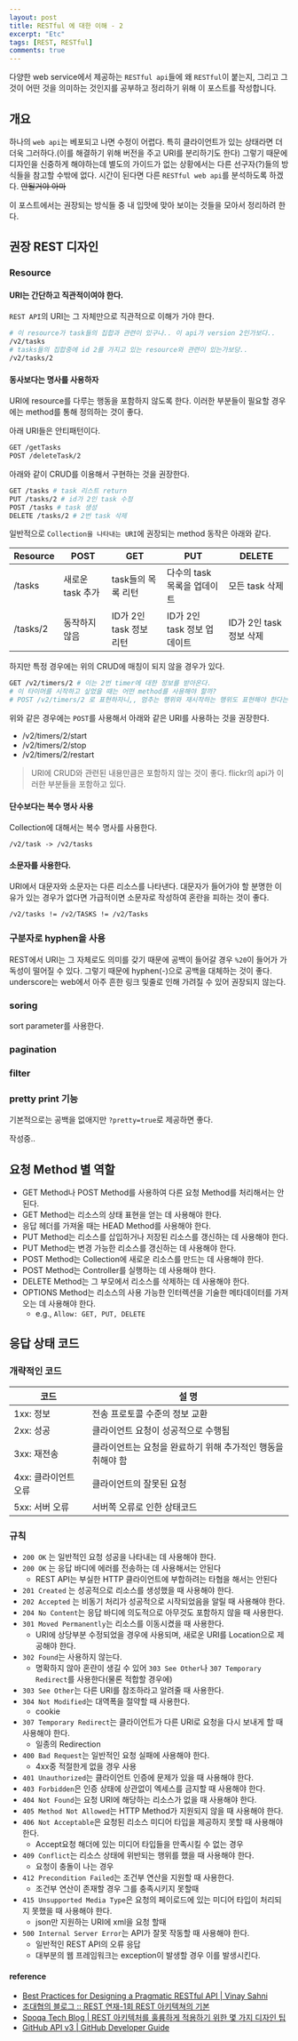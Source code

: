 ```yaml
---
layout: post
title: RESTful 에 대한 이해 - 2
excerpt: "Etc"
tags: [REST, RESTful]
comments: true
---
```


다양한 web service에서 제공하는 `RESTful api`들에 왜 `RESTful`이 붙는지, 그리고 그것이 어떤 것을 의미하는 것인지를 공부하고 정리하기 위해 이 포스트를 작성합니다.

## 개요

하나의 `web api`는 베포되고 나면 수정이 어렵다. 특히 클라이언트가 있는 상태라면 더더욱 그러하다.(이를 해결하기 위해 버전을 주고 URI를 분리하기도 한다) 그렇기 때문에 디자인을 신중하게 해야하는데 별도의 가이드가 없는 상황에서는 다른 선구자(?)들의 방식들을 참고할 수밖에 없다. 시간이 된다면 다른 `RESTful web api`를 분석하도록 하겠다. ~~안될거야 아마~~

이 포스트에서는 권장되는 방식들 중 내 입맛에 맞아 보이는 것들을 모아서 정리하려 한다.

## 권장 REST 디자인

### Resource

#### URI는 간단하고 직관적이여야 한다.

`REST API`의 URI는 그 자체만으로 직관적으로 이해가 가야 한다.

``` sh
# 이 resource가 task들의 집합과 관련이 있구나.. 이 api가 version 2인가보다..
/v2/tasks
# tasks들의 집합중에 id 2를 가지고 있는 resource와 관련이 있는가보당..
/v2/tasks/2
```

#### 동사보다는 명사를 사용하자

URI에 resource를 다루는 행동을 포함하지 않도록 한다. 이러한 부분들이 필요할 경우에는 method를 통해 정의하는 것이 좋다.  

아래 URI들은 안티패턴이다.

``` sh
GET /getTasks
POST /deleteTask/2
```

아래와 같이 CRUD를 이용해서 구현하는 것을 권장한다.

``` sh
GET /tasks # task 리스트 return
PUT /tasks/2 # id가 2인 task 수정
POST /tasks # task 생성
DELETE /tasks/2 # 2번 task 삭제
```

일반적으로 `Collection을 나타내는 URI`에 권장되는 method 동작은 아래와 같다.

|Resource|POST    |GET     |PUT     |DELETE  |
|----|----|----|----|----|
|/tasks|새로운 task 추가|task들의 목록 리턴|다수의 task 목록을 업데이트|모든 task 삭제|
|/tasks/2|동작하지 않음|ID가 2인 task 정보 리턴|ID가 2인 task 정보 업데이트|ID가 2인 task 정보 삭제|

하지만 특정 경우에는 위의 CRUD에 매칭이 되지 않을 경우가 있다.

``` sh
GET /v2/timers/2 # 이는 2번 timer에 대한 정보를 받아온다.
# 이 타이머를 시작하고 싶었을 때는 어떤 method를 사용해야 할까?
# POST /v2/timers/2 로 표현하자니,, 멈추는 행위와 재시작하는 행위도 표현해야 한다는 문제가 있다.
```

위와 같은 경우에는 `POST`를 사용해서 아래와 같은 URI를 사용하는 것을 권장한다. 

* /v2/timers/2/start
* /v2/timers/2/stop
* /v2/timers/2/restart

> URI에 CRUD와 관련된 내용만큼은 포함하지 않는 것이 좋다. flickr의 api가 이러한 부분들을 포함하고 있다.

#### 단수보다는 복수 명사 사용

Collection에 대해서는 복수 명사를 사용한다.

```
/v2/task -> /v2/tasks
```

#### 소문자를 사용한다.

URI에서 대문자와 소문자는 다른 리소스를 나타낸다. 대문자가 들어가야 할 분명한 이유가 있는 경우가 없다면 가급적이면 소문자로 작성하여 혼란을 피하는 것이 좋다.

```
/v2/tasks != /v2/TASKS != /v2/Tasks
```

### 구분자로 hyphen을 사용

REST에서 URI는 그 자체로도 의미를 갖기 때문에 공백이 들어갈 경우 `%20`이 들어가 가독성이 떨어질 수 있다. 그렇기 때문에 hyphen(-)으로 공백을 대체하는 것이 좋다. underscore는 web에서 아주 흔한 링크 및줄로 인해 가려질 수 있어 권장되지 않는다.

### soring

sort parameter를 사용한다.

### pagination

### filter

### pretty print 기능

기본적으로는 공백을 없애지만 `?pretty=true`로 제공하면 좋다.


작성중..


## 요청 Method 별 역할

* GET Method나 POST Method를 사용하여 다른 요청 Method를 처리해서는 안된다.
* GET Method는 리소스의 상태 표현을 얻는 데 사용해야 한다.
* 응답 헤더를 가져올 때는 HEAD Method를 사용해야 한다.
* PUT Method는 리소스를 삽입하거나 저장된 리소스를 갱신하는 데 사용해야 한다.
* PUT Method는 변경 가능한 리소스를 갱신하는 데 사용해야 한다.
* POST Method는 Collection에 새로운 리소스를 만드는 데 사용해야 한다.
* POST Method는 Controller를 실행하는 데 사용해야 한다.
* DELETE Method는 그 부모에서 리소스를 삭제하는 데 사용해야 한다.
* OPTIONS Method는 리소스의 사용 가능한 인터렉션을 기술한 메타데이터를 가져오는 데 사용해야 한다.
    * e.g., `Allow: GET, PUT, DELETE`

## 응답 상태 코드

### 개략적인 코드

|코드                  |설 명                                    |
|----------------------|-----------------------------------------|
|1xx: 정보             |전송 프로토콜 수준의 정보 교환           |
|2xx: 성공             |클라이언트 요청이 성공적으로 수행됨      |
|3xx: 재전송           |클라이언트는 요청을 완료하기 위해 추가적인 행동을 취해야 함|
|4xx: 클라이언트 오류  |클라이언트의 잘못된 요청                 |
|5xx: 서버 오류        |서버쪽 오류로 인한 상태코드              |

### 규칙

* `200 OK` 는 일반적인 요청 성공을 나타내는 데 사용해야 한다.
* `200 OK` 는 응답 바디에 에러를 전송하는 데 사용해서는 안된다
    * REST API는 부실한 HTTP 클라이언트에 부합하려는 타협을 해서는 안된다
* `201 Created` 는 성공적으로 리소스를 생성했을 때 사용해야 한다.
* `202 Accepted` 는 비동기 처리가 성공적으로 시작되었음을 알릴 때 사용해야 한다.
* `204 No Content`는 응답 바디에 의도적으로 아무것도 포함하지 않을 때 사용한다.
* `301 Moved Permanently`는 리소스를 이동시켰을 때 사용한다.
    * URI에 상당부분 수정되었을 경우에 사용되며, 새로운 URI를 Location으로 제공해야 한다.
* `302 Found`는 사용하지 않는다.
    * 명확하지 않아 혼란이 생길 수 있어 `303 See Other`나 `307 Temporary Redirect`를 사용한다(물론 적합할 경우에)
* `303 See Other`는 다른 URI를 참조하라고 알려줄 때 사용한다.
* `304 Not Modified`는 대역폭을 절약할 때 사용한다.
    * cookie
* `307 Temporary Redirect`는 클라이언트가 다른 URI로 요청을 다시 보내게 할 때 사용해야 한다.
    * 일종의 Redirection
* `400 Bad Request`는 일반적인 요청 실패에 사용해야 한다.
    * 4xx중 적절한게 없을 경우 사용
* `401 Unauthorized`는 클라이언트 인증에 문제가 있을 때 사용해야 한다.
* `403 Forbidden`은 인증 상태에 상관없이 엑세스를 금지할 때 사용해야 한다.
* `404 Not Found`는 요청 URI에 해당하는 리소스가 없을 때 사용해야 한다.
* `405 Method Not Allowed`는 HTTP Method가 지원되지 않을 때 사용해야 한다.
* `406 Not Acceptable`은 요청된 리소스 미디어 타입을 제공하지 못할 때 사용해야 한다.
    * Accept요청 해더에 있는 미디어 타입들을 만족시킬 수 없는 경우
* `409 Conflict`는 리소스 상태에 위반되는 행위를 했을 때 사용해야 한다.
    * 요청이 충돌이 나는 경우
* `412 Precondition Failed`는 조건부 연산을 지원할 때 사용한다.
    * 조건부 연산이 존재할 경우 그를 충족시키지 못할때
* `415 Unsupported Media Type`은 요청의 페이로드에 있는 미디어 타입이 처리되지 못했을 때 사용해야 한다.
    * json만 지원하는 URI에  xml을 요청 할때
* `500 Internal Server Error`는 API가 잘못 작동할 때 사용해야 한다.
    * 일반적인 REST API의 오류 응답
    * 대부분의 웹 프레임워크는 exception이 발생할 경우 이를 발생시킨다.



#### reference

* [Best Practices for Designing a Pragmatic RESTful API | Vinay Sahni](http://www.vinaysahni.com/best-practices-for-a-pragmatic-restful-api)
* [조대협의 블로그 :: REST 연재-1회 REST 아키텍쳐의 기본](http://bcho.tistory.com/321)
* [Spoqa Tech Blog | REST 아키텍처를 훌륭하게 적용하기 위한 몇 가지 디자인 팁](https://spoqa.github.io/2012/02/27/rest-introduction.html)
* [GitHub API v3 | GitHub Developer Guide](https://developer.github.com/v3/)

